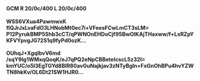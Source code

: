 #### GCM R 20/0c/400 L 20/0c/400
**WSS6VXua4PawmwxK**<br/>**fIQJrJxLvaFdO3LHNobMt0ec7i+VFeesFCwLmCT3sLM=**<br/>**P12PyrukBMP5Shb3cCT/qPWNOnEHDoCjf95BwOlKAjTHaxww/f+LxRZpYKFVYpvgJG72S1q9fyPd0ozK...**<br/><br/>
**OUhqJ+XgqIbvV6md**<br/>**/sqY9Ig1WMxqQoqK/eJ7qPQ2eNpCBBeteIcscL5z32I=**<br/>**kmYUC/o5l3EgTGYd8BIR80avGuNajkjav3zNTyBgln+FxGnOhBPu4hvYZWTN8hkKv/OL6Dt21SW1HJR0...**